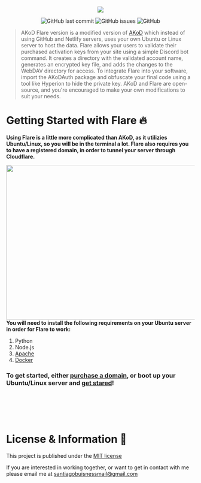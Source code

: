 <div align="center">
    </a>
    <br />
    <img align="center" src="https://cdn.discordapp.com/attachments/1092315227057561630/1230745160464338954/flare.png?ex=66346fc0&is=6621fac0&hm=b6dafeba296665988c5afaad3b1dd3d82abf143f1fdc76cd7299e259c94564cd&">
    
   ![GitHub last commit](https://img.shields.io/github/last-commit/tagoworks/flare)
   ![GitHub issues](https://img.shields.io/github/issues-raw/tagoworks/flare)
   ![GitHub](https://img.shields.io/github/license/tagoworks/flare)
    
</div>

> AKoD Flare version is a modified version of [AKoD](https://github.com/tagoWorks/akod) which instead of using GitHub and Netlify servers, uses your own Ubuntu or Linux server to host the data. Flare allows your users to validate their purchased activation keys from your site using a simple Discord bot command. It creates a directory with the validated account name, generates an encrypted key file, and adds the changes to the WebDAV directory for access. To integrate Flare into your software, import the AKoDAuth package and obfuscate your final code using a tool like Hyperion to hide the private key. AKoD and Flare are open-source, and you're encouraged to make your own modifications to suit your needs.

# Getting Started with Flare 🔥

**Using Flare is a little more complicated than AKoD, as it utilizies Ubuntu/Linux, so you will be in the terminal a lot. Flare also requires you to have a registered domain, in order to tunnel your server through Cloudflare.**

<img align="right" width="532.8" height="412.8" src="https://cdn.discordapp.com/attachments/1092315227057561630/1230951361634369588/compare.png?ex=66352fca&is=6622baca&hm=dfcbad54f6fc2bff0cfefbc4c5e6aad373df604633f7ce157d1fef9fb354b49f&">

**You will need to install the following requirements on your Ubuntu server in order for Flare to work:**
   1. Python
   2. Node.js
   3. [Apache](https://github.com/tagoWorks/flare/wiki/Installing-WebDAV#install-apache-web-server)
   4. [Docker](https://github.com/tagoWorks/flare/wiki/Setting-up-Cloudflare#how-to-install-docker-on-ubuntu)

### To get started, either [purchase a domain](https://github.com/tagoWorks/flare/wiki/Getting-a-Domain), or boot up your Ubuntu/Linux server and [get stared](https://github.com/tagoWorks/flare/wiki/Installing-WebDAV)!


<br />
<br />
<br />
<br />

# License & Information 📃
This project is published under the [MIT license](./LICENSE)

If you are interested in working together, or want to get in contact with me please email me at santiagobuisnessmail@gmail.com
